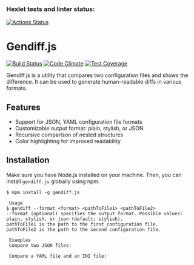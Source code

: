 ### Hexlet tests and linter status:
[![Actions Status](https://github.com/kazualHD/frontend-project-46/workflows/hexlet-check/badge.svg)](https://github.com/kazualHD/frontend-project-46/actions)
# Gendiff.js

[![Build Status](https://travis-ci.com/kazualHD/frontend-project-46.svg?branch=master)](https://travis-ci.com/kazualHD/frontend-project-46)
[![Code Climate](https://img.shields.io/codeclimate/maintainability/kazualHD/frontend-project-46?style=flat-square)](https://codeclimate.com/github/kazualHD/frontend-project-46)
[![Test Coverage](https://api.codeclimate.com/v1/badges/xxxxxxxxxxxxxxxxxxxxxxxx/test_coverage)](https://codeclimate.com/github/kazualHD/frontend-project-46/test_coverage)

Gendiff.js is a utility that compares two configuration files and shows the difference. It can be used to generate human-readable diffs in various formats.

## Features

- Support for JSON, YAML configuration file formats
- Customizable output format: plain, stylish, or JSON
- Recursive comparison of nested structures
- Color highlighting for improved readability

## Installation

Make sure you have Node.js installed on your machine. Then, you can install `gendiff.js` globally using npm:

```shell
$ npm install -g gendiff.js

 Usage
$ gendiff --format <format> <pathToFile1> <pathToFile2>
--format (optional) specifies the output format. Possible values: plain, stylish, or json (default: stylish).
pathToFile1 is the path to the first configuration file.
pathToFile2 is the path to the second configuration file.

 Examples
 Compare two JSON files:

 Compare a YAML file and an INI file:


 
